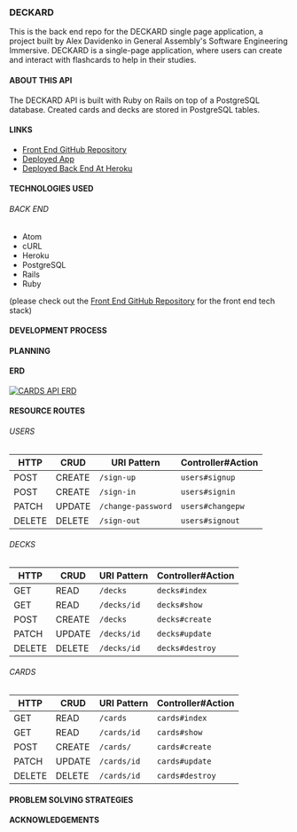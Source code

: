 

### DECKARD

This is the back end repo for the DECKARD single page application, a project built
by Alex Davidenko in General Assembly's Software Engineering Immersive. DECKARD is
a single-page application, where users can create and interact with flashcards to
help in their studies.

#### ABOUT THIS API
The DECKARD API is built with Ruby on Rails on top of a PostgreSQL database. Created cards and decks are stored in PostgreSQL tables.

#### LINKS
- [Front End GitHub Repository](https://github.com/alexgdav/cards-client)
- [Deployed App](http://#)
- [Deployed Back End At Heroku](https://glacial-eyrie-35831.herokuapp.com/)

#### TECHNOLOGIES USED
###### BACK END
- Atom
- cURL
- Heroku
- PostgreSQL
- Rails
- Ruby

(please check out the [Front End GitHub Repository](https://github.com/alexgdav/cards-client) for the front end tech stack)

#### DEVELOPMENT PROCESS
#### PLANNING
#### ERD

<a href="https://imgur.com/1QSUcQo"><img src="https://i.imgur.com/1QSUcQo.png" title="CARDS API ERD" /></a>

#### RESOURCE ROUTES
###### USERS

| HTTP   |  CRUD  | URI Pattern            | Controller#Action |
|--------|--------|------------------------|-------------------|
| POST   | CREATE | `/sign-up`             | `users#signup`    |
| POST   | CREATE | `/sign-in`             | `users#signin`    |
| PATCH  | UPDATE | `/change-password`     | `users#changepw`  |
| DELETE | DELETE |  `/sign-out`           | `users#signout`   |

###### DECKS

| HTTP   |  CRUD  | URI Pattern            | Controller#Action |
|--------|--------|------------------------|-------------------|
| GET   | READ | `/decks`             | `decks#index`    |
| GET   | READ | `/decks/id`             | `decks#show`    |
| POST   | CREATE  | `/decks`  | `decks#create`  |
| PATCH  | UPDATE | `/decks/id`     | `decks#update`  |
| DELETE | DELETE |  `/decks/id`           | `decks#destroy`   |

###### CARDS

| HTTP   |  CRUD  | URI Pattern            | Controller#Action |
|--------|--------|------------------------|-------------------|
| GET    | READ | `/cards`             | `cards#index`    |
| GET    | READ | `/cards/id`             | `cards#show`    |
| POST   |  CREATE | `/cards/`   | `cards#create`   |
| PATCH  | UPDATE | `/cards/id`     | `cards#update`  |
| DELETE | DELETE |  `/cards/id`           | `cards#destroy`   |

#### PROBLEM SOLVING STRATEGIES
#### ACKNOWLEDGEMENTS
